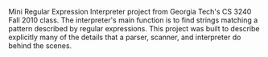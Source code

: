 Mini Regular Expression Interpreter project from Georgia Tech's CS 3240 Fall 2010 class.  The interpreter's main function is to find strings matching a pattern described by regular expressions.  This project was built to describe explicitly many of the details that a parser, scanner, and interpreter do behind the scenes.